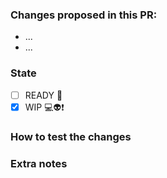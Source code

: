 ### Changes proposed in this PR:

* ...
* ...

### State

- [ ] READY :tada:
- [X] WIP :computer::alien::exclamation:

### How to test the changes


### Extra notes
